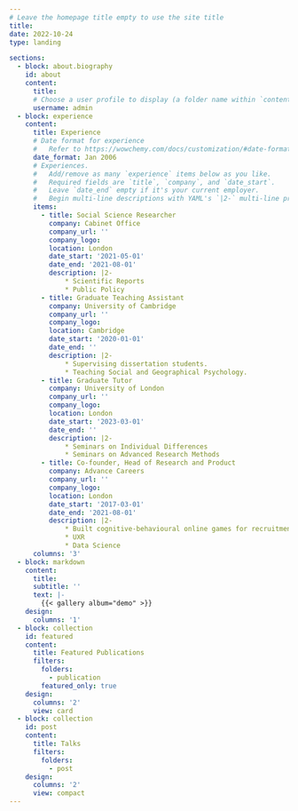 ```yaml
---
# Leave the homepage title empty to use the site title
title:
date: 2022-10-24
type: landing

sections:
  - block: about.biography
    id: about
    content:
      title: 
      # Choose a user profile to display (a folder name within `content/authors/`)
      username: admin
  - block: experience
    content:
      title: Experience
      # Date format for experience
      #   Refer to https://wowchemy.com/docs/customization/#date-format
      date_format: Jan 2006
      # Experiences.
      #   Add/remove as many `experience` items below as you like.
      #   Required fields are `title`, `company`, and `date_start`.
      #   Leave `date_end` empty if it's your current employer.
      #   Begin multi-line descriptions with YAML's `|2-` multi-line prefix.
      items:
        - title: Social Science Researcher
          company: Cabinet Office
          company_url: ''
          company_logo:
          location: London
          date_start: '2021-05-01'
          date_end: '2021-08-01'
          description: |2-
              * Scientific Reports
              * Public Policy
        - title: Graduate Teaching Assistant
          company: University of Cambridge
          company_url: ''
          company_logo: 
          location: Cambridge
          date_start: '2020-01-01'
          date_end: ''
          description: |2-
              * Supervising dissertation students.
              * Teaching Social and Geographical Psychology.
        - title: Graduate Tutor
          company: University of London
          company_url: ''
          company_logo: 
          location: London
          date_start: '2023-03-01'
          date_end: ''
          description: |2-
              * Seminars on Individual Differences
              * Seminars on Advanced Research Methods
        - title: Co-founder, Head of Research and Product 
          company: Advance Careers
          company_url: ''
          company_logo: 
          location: London
          date_start: '2017-03-01'
          date_end: '2021-08-01'
          description: |2-
              * Built cognitive-behavioural online games for recruitment
              * UXR
              * Data Science
      columns: '3'
  - block: markdown
    content:
      title: 
      subtitle: ''
      text: |-
        {{< gallery album="demo" >}}
    design:
      columns: '1'
  - block: collection
    id: featured
    content:
      title: Featured Publications
      filters:
        folders:
          - publication
        featured_only: true
    design:
      columns: '2'
      view: card
  - block: collection
    id: post
    content:
      title: Talks
      filters:
        folders:
          - post
    design:
      columns: '2'
      view: compact
---
```

